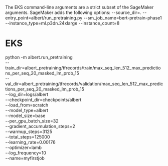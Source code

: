 The EKS command-line arguments are a strict subset of the SageMaker arguments. SageMaker adds the following options:
--source_dir=.
--entry_point=albert/run_pretraining.py
--sm_job_name=bert-pretrain-phase1
--instance_type=ml.p3dn.24xlarge
--instance_count=8

# EKS
python -m albert.run_pretraining \
    --train_dir=albert_pretraining/tfrecords/train/max_seq_len_512_max_predictions_per_seq_20_masked_lm_prob_15 \
    --val_dir=albert_pretraining/tfrecords/validation/max_seq_len_512_max_predictions_per_seq_20_masked_lm_prob_15 \
    --log_dir=logs/albert \
    --checkpoint_dir=checkpoints/albert \
    --load_from=scratch \
    --model_type=albert \
    --model_size=base \
    --per_gpu_batch_size=32 \
    --gradient_accumulation_steps=2 \
    --warmup_steps=3125 \
    --total_steps=125000 \
    --learning_rate=0.00176 \
    --optimizer=lamb \
    --log_frequency=10 \
    --name=myfirstjob
